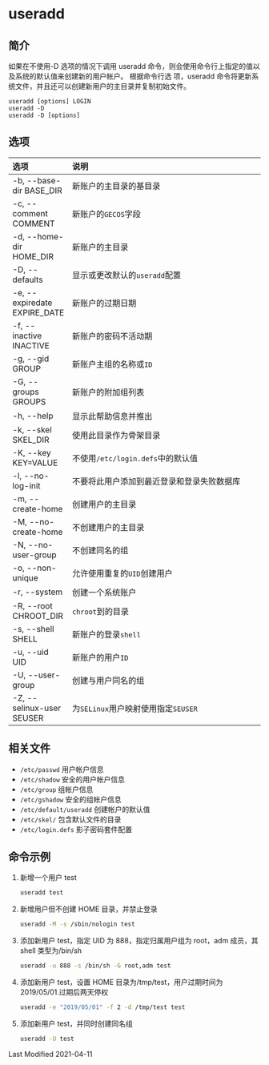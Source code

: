# useradd

## 简介

如果在不使用-D 选项的情况下调用 useradd 命令，则会使用命令行上指定的值以及系统的默认值来创建新的用户帐户。 根据命令行选
项，useradd 命令将更新系统文件，并且还可以创建新用户的主目录并复制初始文件。

```
useradd [options] LOGIN
useradd -D
useradd -D [options]
```

## 选项

<style>
table th:first-of-type {
    width: 18%;
}
</style>

| 选项                         | 说明                                       |
| :--------------------------- | :----------------------------------------- |
| -b, --base-dir BASE_DIR      | 新账户的主目录的基目录                     |
| -c, --comment COMMENT        | 新账户的`GECOS`字段                        |
| -d, --home-dir HOME_DIR      | 新账户的主目录                             |
| -D, --defaults               | 显示或更改默认的`useradd`配置              |
| -e, --expiredate EXPIRE_DATE | 新账户的过期日期                           |
| -f, --inactive INACTIVE      | 新账户的密码不活动期                       |
| -g, --gid GROUP              | 新账户主组的名称或`ID`                     |
| -G, --groups GROUPS          | 新账户的附加组列表                         |
| -h, --help                   | 显示此帮助信息并推出                       |
| -k, --skel SKEL_DIR          | 使用此目录作为骨架目录                     |
| -K, --key KEY=VALUE          | 不使用`/etc/login.defs`中的默认值          |
| -l, --no-log-init            | 不要将此用户添加到最近登录和登录失败数据库 |
| -m, --create-home            | 创建用户的主目录                           |
| -M, --no-create-home         | 不创建用户的主目录                         |
| -N, --no-user-group          | 不创建同名的组                             |
| -o, --non-unique             | 允许使用重复的`UID`创建用户                |
| -r, --system                 | 创建一个系统账户                           |
| -R, --root CHROOT_DIR        | `chroot`到的目录                           |
| -s, --shell SHELL            | 新账户的登录`shell`                        |
| -u, --uid UID                | 新账户的用户`ID`                           |
| -U, --user-group             | 创建与用户同名的组                         |
| -Z, --selinux-user SEUSER    | 为`SELinux`用户映射使用指定`SEUSER`        |

## 相关文件

- `/etc/passwd` 用户帐户信息
- `/etc/shadow` 安全的用户帐户信息
- `/etc/group` 组帐户信息
- `/etc/gshadow` 安全的组帐户信息
- `/etc/default/useradd` 创建帐户的默认值
- `/etc/skel/` 包含默认文件的目录
- `/etc/login.defs` 影子密码套件配置

## 命令示例

1. 新增一个用户 test

   ```bash
   useradd test
   ```

2. 新增用户但不创建 HOME 目录，并禁止登录

   ```bash
   useradd -M -s /sbin/nologin test
   ```

3. 添加新用户 test，指定 UID 为 888，指定归属用户组为 root，adm 成员，其 shell 类型为/bin/sh

   ```bash
   useradd -u 888 -s /bin/sh -G root,adm test
   ```

4. 添加新用户 test，设置 HOME 目录为/tmp/test，用户过期时间为 2019/05/01.过期后两天停权

   ```bash
   useradd -e "2019/05/01" -f 2 -d /tmp/test test
   ```

5. 添加新用户 test，并同时创建同名组
   ```bash
   useradd -U test
   ```

Last Modified 2021-04-11
